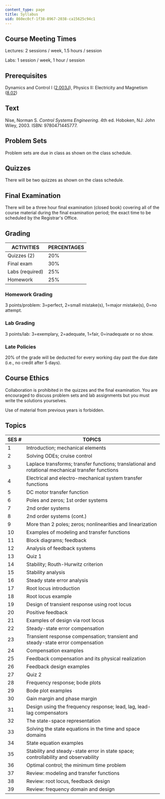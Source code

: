 ```yaml
---
content_type: page
title: Syllabus
uid: 860ec0cf-1f38-8967-2038-ca15625c94c1
---
```


Course Meeting Times
--------------------

Lectures: 2 sessions / week, 1.5 hours / session

Labs: 1 session / week, 1 hour / session

Prerequisites
-------------

Dynamics and Control I ([2.003J](/courses/2-003j-dynamics-and-control-i-spring-2007)), Physics II: Electricity and Magnetism ([8.02](/courses/8-02-physics-ii-electricity-and-magnetism-spring-2007))

Text
----

Nise, Norman S. _Control Systems Engineering_. 4th ed. Hoboken, NJ: John Wiley, 2003. ISBN: 9780471445777.

Problem Sets
------------

Problem sets are due in class as shown on the class schedule.

Quizzes
-------

There will be two quizzes as shown on the class schedule.

Final Examination
-----------------

There will be a three hour final examination (closed book) covering all of the course material during the final examination period; the exact time to be scheduled by the Registrar's Office.

Grading
-------

| ACTIVITIES | PERCENTAGES |
| --- | --- |
| Quizzes (2) | 20% |
| Final exam | 30% |
| Labs (required) | 25% |
| Homework | 25% 

### Homework Grading

3 points/problem: 3=perfect, 2=small mistake(s), 1=major mistake(s), 0=no attempt.

### Lab Grading

3 points/lab: 3=exemplary, 2=adequate, 1=fair, 0=inadequate or no show.

### Late Policies

20% of the grade will be deducted for every working day past the due date (i.e., no credit after 5 days).

Course Ethics
-------------

Collaboration is prohibited in the quizzes and the final examination. You are encouraged to discuss problem sets and lab assignments but you must write the solutions yourselves.

Use of material from previous years is forbidden.

Topics
------

| SES # | TOPICS |
| --- | --- |
| 1 | Introduction; mechanical elements |
| 2 | Solving ODEs; cruise control |
| 3 | Laplace transforms; transfer functions; translational and rotational mechanical transfer functions |
| 4 | Electrical and electro-mechanical system transfer functions |
| 5 | DC motor transfer function |
| 6 | Poles and zeros; 1st order systems |
| 7 | 2nd order systems |
| 8 | 2nd order systems (cont.) |
| 9 | More than 2 poles; zeros; nonlinearities and linearization |
| 10 | Examples of modeling and transfer functions |
| 11 | Block diagrams; feedback |
| 12 | Analysis of feedback systems |
| 13 | Quiz 1 |
| 14 | Stability; Routh-Hurwitz criterion |
| 15 | Stability analysis |
| 16 | Steady state error analysis |
| 17 | Root locus introduction |
| 18 | Root locus example |
| 19 | Design of transient response using root locus |
| 20 | Positive feedback |
| 21 | Examples of design via root locus |
| 22 | Steady-state error compensation |
| 23 | Transient response compensation; transient and steady-state error compensation |
| 24 | Compensation examples |
| 25 | Feedback compensation and its physical realization |
| 26 | Feedback design examples |
| 27 | Quiz 2 |
| 28 | Frequency response; bode plots |
| 29 | Bode plot examples |
| 30 | Gain margin and phase margin |
| 31 | Design using the frequency response; lead, lag, lead-lag compensators |
| 32 | The state-space representation |
| 33 | Solving the state equations in the time and space domains |
| 34 | State equation examples |
| 35 | Stability and steady-state error in state space; controllability and observability |
| 36 | Optimal control; the minimum time problem |
| 37 | Review: modeling and transfer functions |
| 38 | Review: root locus, feedback design |
| 39 | Review: frequency domain and design